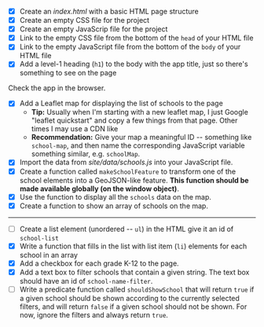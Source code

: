 - [x] Create an _index.html_ with a basic HTML page structure
- [x] Create an empty CSS file for the project
- [x] Create an empty JavaScrip file for the project
- [x] Link to the empty CSS file from the bottom of the `head` of your HTML file
- [x] Link to the empty JavaScript file from the bottom of the `body` of your HTML file
- [x] Add a level-1 heading (`h1`) to the body with the app title, just so there's something to see on the page

Check the app in the browser.

- [x] Add a Leaflet map for displaying the list of schools to the page
  * **Tip:** Usually when I'm starting with a new leaflet map, I just Google "leaflet quickstart" and copy a few things from that page. Other times I may use a CDN like 
  * **Recommendation:** Give your map a meaningful ID -- something like `school-map`, and then name the corresponding JavaScript variable something similar, e.g. `schoolMap`.
- [x] Import the data from _site/data/schools.js_ into your JavaScript file.
- [x] Create a function called `makeSchoolFeature` to transform one of the school elements into a GeoJSON-like feature. **This function should be made available globally (on the window object)**.
- [x] Use the function to display all the `schools` data on the map.
- [x] Create a function to show an array of schools on the map.

----------

- [ ] Create a list element (unordered -- `ul`) in the HTML give it an id of `school-list`
- [x] Write a function that fills in the list with list item (`li`) elements for each school in an array
- [x] Add a checkbox for each grade K-12 to the page.
- [x] Add a text box to filter schools that contain a given string. The text box should have an id of `school-name-filter`.
- [ ] Write a predicate function called `shouldShowSchool` that will return `true` if a given school should be shown according to the currently selected filters, and will return `false` if a given school should not be shown. For now, ignore the filters and always return `true`.
